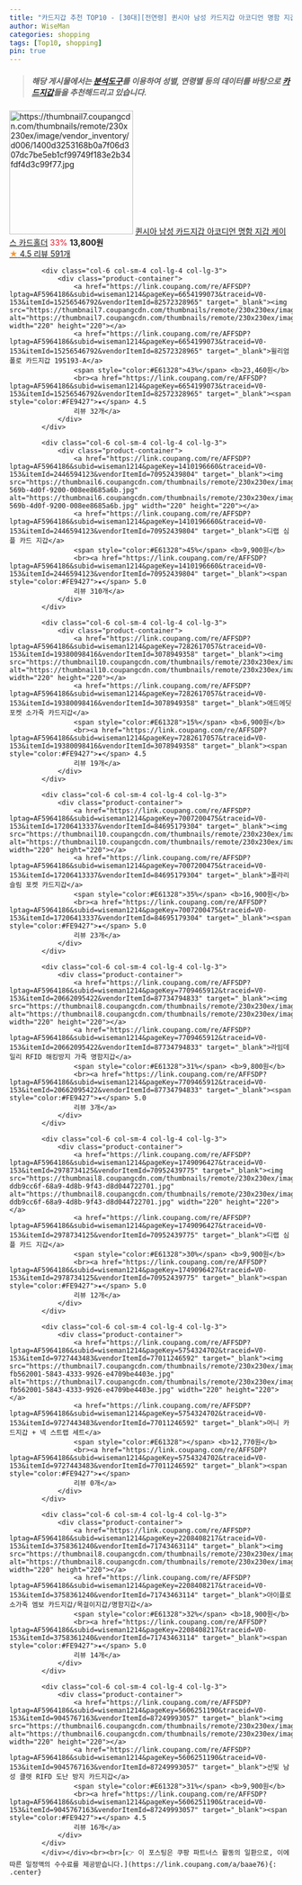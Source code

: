 ```yaml
---
title: "카드지갑 추천 TOP10 - [30대][전연령] 퀸시아 남성 카드지갑 아코디언 명함 지갑 케이스 카드홀더"
author: WiseMan
categories: shopping
tags: [Top10, shopping]
pin: true
---
```


> ##### 해당 게시물에서는 [**분석도구**](https://itemscout.io/)를 이용하여 **성별**, **연령별** 등의 데이터를 바탕으로 [**카드지갑**](https://link.coupang.com/a/baae76)들을 추천해드리고 있습니다.
<div class="container"><div class="row">
            <div class="col-6 col-sm-4 col-lg-4 col-lg-3">
                <div class="product-container">
                    <a href="https://link.coupang.com/re/AFFSDP?lptag=AF5964186&subid=wiseman1214&pageKey=7513641043&traceid=V0-153&itemId=19692583707&vendorItemId=86797642771" target="_blank"><img src="https://thumbnail7.coupangcdn.com/thumbnails/remote/230x230ex/image/vendor_inventory/d006/1400d3253168b0a7f06d307dc7be5eb1cf99749f183e2b34fdf4d3c99f77.jpg" alt="https://thumbnail7.coupangcdn.com/thumbnails/remote/230x230ex/image/vendor_inventory/d006/1400d3253168b0a7f06d307dc7be5eb1cf99749f183e2b34fdf4d3c99f77.jpg" width="220" height="220"></a>
                    <a href="https://link.coupang.com/re/AFFSDP?lptag=AF5964186&subid=wiseman1214&pageKey=7513641043&traceid=V0-153&itemId=19692583707&vendorItemId=86797642771" target="_blank">퀸시아 남성 카드지갑 아코디언 명함 지갑 케이스 카드홀더</a>
                    <span style="color:#E61328">33%</span> <b>13,800원</b>
                    <br><a href="https://link.coupang.com/re/AFFSDP?lptag=AF5964186&subid=wiseman1214&pageKey=7513641043&traceid=V0-153&itemId=19692583707&vendorItemId=86797642771" target="_blank"><span style="color:#FE9427">★</span> 4.5
                    리뷰 591개</a>
                </div>
            </div>
            
            <div class="col-6 col-sm-4 col-lg-4 col-lg-3">
                <div class="product-container">
                    <a href="https://link.coupang.com/re/AFFSDP?lptag=AF5964186&subid=wiseman1214&pageKey=6654199073&traceid=V0-153&itemId=15256546792&vendorItemId=82572328965" target="_blank"><img src="https://thumbnail7.coupangcdn.com/thumbnails/remote/230x230ex/image/vendor_inventory/d603/5ddfeb2e24d15a0a122d615fb8fa252c0b65ebb15ac69d8a194e0d5c7ed1.png" alt="https://thumbnail7.coupangcdn.com/thumbnails/remote/230x230ex/image/vendor_inventory/d603/5ddfeb2e24d15a0a122d615fb8fa252c0b65ebb15ac69d8a194e0d5c7ed1.png" width="220" height="220"></a>
                    <a href="https://link.coupang.com/re/AFFSDP?lptag=AF5964186&subid=wiseman1214&pageKey=6654199073&traceid=V0-153&itemId=15256546792&vendorItemId=82572328965" target="_blank">윌리엄폴로 카드지갑 195193-A</a>
                    <span style="color:#E61328">43%</span> <b>23,460원</b>
                    <br><a href="https://link.coupang.com/re/AFFSDP?lptag=AF5964186&subid=wiseman1214&pageKey=6654199073&traceid=V0-153&itemId=15256546792&vendorItemId=82572328965" target="_blank"><span style="color:#FE9427">★</span> 4.5
                    리뷰 32개</a>
                </div>
            </div>
            
            <div class="col-6 col-sm-4 col-lg-4 col-lg-3">
                <div class="product-container">
                    <a href="https://link.coupang.com/re/AFFSDP?lptag=AF5964186&subid=wiseman1214&pageKey=1410196660&traceid=V0-153&itemId=2446594123&vendorItemId=70952439804" target="_blank"><img src="https://thumbnail6.coupangcdn.com/thumbnails/remote/230x230ex/image/retail/images/2020/06/24/15/0/e49e9291-569b-4d0f-9200-008ee8685a6b.jpg" alt="https://thumbnail6.coupangcdn.com/thumbnails/remote/230x230ex/image/retail/images/2020/06/24/15/0/e49e9291-569b-4d0f-9200-008ee8685a6b.jpg" width="220" height="220"></a>
                    <a href="https://link.coupang.com/re/AFFSDP?lptag=AF5964186&subid=wiseman1214&pageKey=1410196660&traceid=V0-153&itemId=2446594123&vendorItemId=70952439804" target="_blank">디랩 심플 카드 지갑</a>
                    <span style="color:#E61328">45%</span> <b>9,900원</b>
                    <br><a href="https://link.coupang.com/re/AFFSDP?lptag=AF5964186&subid=wiseman1214&pageKey=1410196660&traceid=V0-153&itemId=2446594123&vendorItemId=70952439804" target="_blank"><span style="color:#FE9427">★</span> 5.0
                    리뷰 310개</a>
                </div>
            </div>
            
            <div class="col-6 col-sm-4 col-lg-4 col-lg-3">
                <div class="product-container">
                    <a href="https://link.coupang.com/re/AFFSDP?lptag=AF5964186&subid=wiseman1214&pageKey=7282617057&traceid=V0-153&itemId=19380098416&vendorItemId=3078949358" target="_blank"><img src="https://thumbnail10.coupangcdn.com/thumbnails/remote/230x230ex/image/vendor_inventory/8404/6b3e319624d6c13ba9d48ae8ae51d6bf433c4b012ba3eee8c0995f639969.jpg" alt="https://thumbnail10.coupangcdn.com/thumbnails/remote/230x230ex/image/vendor_inventory/8404/6b3e319624d6c13ba9d48ae8ae51d6bf433c4b012ba3eee8c0995f639969.jpg" width="220" height="220"></a>
                    <a href="https://link.coupang.com/re/AFFSDP?lptag=AF5964186&subid=wiseman1214&pageKey=7282617057&traceid=V0-153&itemId=19380098416&vendorItemId=3078949358" target="_blank">애드에딧 포켓 소가죽 카드지갑</a>
                    <span style="color:#E61328">15%</span> <b>6,900원</b>
                    <br><a href="https://link.coupang.com/re/AFFSDP?lptag=AF5964186&subid=wiseman1214&pageKey=7282617057&traceid=V0-153&itemId=19380098416&vendorItemId=3078949358" target="_blank"><span style="color:#FE9427">★</span> 4.5
                    리뷰 19개</a>
                </div>
            </div>
            
            <div class="col-6 col-sm-4 col-lg-4 col-lg-3">
                <div class="product-container">
                    <a href="https://link.coupang.com/re/AFFSDP?lptag=AF5964186&subid=wiseman1214&pageKey=7007200475&traceid=V0-153&itemId=17206413337&vendorItemId=84695179304" target="_blank"><img src="https://thumbnail10.coupangcdn.com/thumbnails/remote/230x230ex/image/vendor_inventory/a232/19ecadbd24241251af1950d812275cb7285ba1142b029e6d55b23a2313e7.jpg" alt="https://thumbnail10.coupangcdn.com/thumbnails/remote/230x230ex/image/vendor_inventory/a232/19ecadbd24241251af1950d812275cb7285ba1142b029e6d55b23a2313e7.jpg" width="220" height="220"></a>
                    <a href="https://link.coupang.com/re/AFFSDP?lptag=AF5964186&subid=wiseman1214&pageKey=7007200475&traceid=V0-153&itemId=17206413337&vendorItemId=84695179304" target="_blank">폴라리 슬림 포켓 카드지갑</a>
                    <span style="color:#E61328">35%</span> <b>16,900원</b>
                    <br><a href="https://link.coupang.com/re/AFFSDP?lptag=AF5964186&subid=wiseman1214&pageKey=7007200475&traceid=V0-153&itemId=17206413337&vendorItemId=84695179304" target="_blank"><span style="color:#FE9427">★</span> 5.0
                    리뷰 23개</a>
                </div>
            </div>
            
            <div class="col-6 col-sm-4 col-lg-4 col-lg-3">
                <div class="product-container">
                    <a href="https://link.coupang.com/re/AFFSDP?lptag=AF5964186&subid=wiseman1214&pageKey=7709465912&traceid=V0-153&itemId=20662095422&vendorItemId=87734794833" target="_blank"><img src="https://thumbnail8.coupangcdn.com/thumbnails/remote/230x230ex/image/vendor_inventory/b594/45ba1eb3e75a35968a7fd679bf551f15e6cd8b4bd5f09fa0531006405444.jpg" alt="https://thumbnail8.coupangcdn.com/thumbnails/remote/230x230ex/image/vendor_inventory/b594/45ba1eb3e75a35968a7fd679bf551f15e6cd8b4bd5f09fa0531006405444.jpg" width="220" height="220"></a>
                    <a href="https://link.coupang.com/re/AFFSDP?lptag=AF5964186&subid=wiseman1214&pageKey=7709465912&traceid=V0-153&itemId=20662095422&vendorItemId=87734794833" target="_blank">라임데일리 RFID 해킹방지 가죽 명함지갑</a>
                    <span style="color:#E61328">31%</span> <b>9,800원</b>
                    <br><a href="https://link.coupang.com/re/AFFSDP?lptag=AF5964186&subid=wiseman1214&pageKey=7709465912&traceid=V0-153&itemId=20662095422&vendorItemId=87734794833" target="_blank"><span style="color:#FE9427">★</span> 5.0
                    리뷰 3개</a>
                </div>
            </div>
            
            <div class="col-6 col-sm-4 col-lg-4 col-lg-3">
                <div class="product-container">
                    <a href="https://link.coupang.com/re/AFFSDP?lptag=AF5964186&subid=wiseman1214&pageKey=1749096427&traceid=V0-153&itemId=2978734125&vendorItemId=70952439775" target="_blank"><img src="https://thumbnail8.coupangcdn.com/thumbnails/remote/230x230ex/image/retail/images/939510893572292-ddb9cc6f-68a9-4d8b-9f43-d8d044722701.jpg" alt="https://thumbnail8.coupangcdn.com/thumbnails/remote/230x230ex/image/retail/images/939510893572292-ddb9cc6f-68a9-4d8b-9f43-d8d044722701.jpg" width="220" height="220"></a>
                    <a href="https://link.coupang.com/re/AFFSDP?lptag=AF5964186&subid=wiseman1214&pageKey=1749096427&traceid=V0-153&itemId=2978734125&vendorItemId=70952439775" target="_blank">디랩 심플 카드 지갑</a>
                    <span style="color:#E61328">30%</span> <b>9,900원</b>
                    <br><a href="https://link.coupang.com/re/AFFSDP?lptag=AF5964186&subid=wiseman1214&pageKey=1749096427&traceid=V0-153&itemId=2978734125&vendorItemId=70952439775" target="_blank"><span style="color:#FE9427">★</span> 5.0
                    리뷰 12개</a>
                </div>
            </div>
            
            <div class="col-6 col-sm-4 col-lg-4 col-lg-3">
                <div class="product-container">
                    <a href="https://link.coupang.com/re/AFFSDP?lptag=AF5964186&subid=wiseman1214&pageKey=5754324702&traceid=V0-153&itemId=9727443483&vendorItemId=77011246592" target="_blank"><img src="https://thumbnail7.coupangcdn.com/thumbnails/remote/230x230ex/image/retail/images/4433437399282128-fb562001-5843-4333-9926-e4709be4403e.jpg" alt="https://thumbnail7.coupangcdn.com/thumbnails/remote/230x230ex/image/retail/images/4433437399282128-fb562001-5843-4333-9926-e4709be4403e.jpg" width="220" height="220"></a>
                    <a href="https://link.coupang.com/re/AFFSDP?lptag=AF5964186&subid=wiseman1214&pageKey=5754324702&traceid=V0-153&itemId=9727443483&vendorItemId=77011246592" target="_blank">머니 카드지갑 + 넥 스트랩 세트</a>
                    <span style="color:#E61328"></span> <b>12,770원</b>
                    <br><a href="https://link.coupang.com/re/AFFSDP?lptag=AF5964186&subid=wiseman1214&pageKey=5754324702&traceid=V0-153&itemId=9727443483&vendorItemId=77011246592" target="_blank"><span style="color:#FE9427">★</span> 
                    리뷰 0개</a>
                </div>
            </div>
            
            <div class="col-6 col-sm-4 col-lg-4 col-lg-3">
                <div class="product-container">
                    <a href="https://link.coupang.com/re/AFFSDP?lptag=AF5964186&subid=wiseman1214&pageKey=2208408217&traceid=V0-153&itemId=3758361240&vendorItemId=71743463114" target="_blank"><img src="https://thumbnail8.coupangcdn.com/thumbnails/remote/230x230ex/image/vendor_inventory/6ed2/44ce0a8ce15b0260391b9c711384f3030375ea85f2a579b3efb3b43f886a.jpg" alt="https://thumbnail8.coupangcdn.com/thumbnails/remote/230x230ex/image/vendor_inventory/6ed2/44ce0a8ce15b0260391b9c711384f3030375ea85f2a579b3efb3b43f886a.jpg" width="220" height="220"></a>
                    <a href="https://link.coupang.com/re/AFFSDP?lptag=AF5964186&subid=wiseman1214&pageKey=2208408217&traceid=V0-153&itemId=3758361240&vendorItemId=71743463114" target="_blank">아이플로 소가죽 엠보 카드지갑/목걸이지갑/명함지갑</a>
                    <span style="color:#E61328">32%</span> <b>18,900원</b>
                    <br><a href="https://link.coupang.com/re/AFFSDP?lptag=AF5964186&subid=wiseman1214&pageKey=2208408217&traceid=V0-153&itemId=3758361240&vendorItemId=71743463114" target="_blank"><span style="color:#FE9427">★</span> 5.0
                    리뷰 14개</a>
                </div>
            </div>
            
            <div class="col-6 col-sm-4 col-lg-4 col-lg-3">
                <div class="product-container">
                    <a href="https://link.coupang.com/re/AFFSDP?lptag=AF5964186&subid=wiseman1214&pageKey=5606251190&traceid=V0-153&itemId=9045767163&vendorItemId=87249993057" target="_blank"><img src="https://thumbnail6.coupangcdn.com/thumbnails/remote/230x230ex/image/vendor_inventory/c0ce/106a67d4c202686544b33a9deed7347bd9cec1ea9d499dbc4e41c4d23fc6.png" alt="https://thumbnail6.coupangcdn.com/thumbnails/remote/230x230ex/image/vendor_inventory/c0ce/106a67d4c202686544b33a9deed7347bd9cec1ea9d499dbc4e41c4d23fc6.png" width="220" height="220"></a>
                    <a href="https://link.coupang.com/re/AFFSDP?lptag=AF5964186&subid=wiseman1214&pageKey=5606251190&traceid=V0-153&itemId=9045767163&vendorItemId=87249993057" target="_blank">선빛 남성 클렛 RIFD 도난 방지 카드지갑</a>
                    <span style="color:#E61328">31%</span> <b>9,900원</b>
                    <br><a href="https://link.coupang.com/re/AFFSDP?lptag=AF5964186&subid=wiseman1214&pageKey=5606251190&traceid=V0-153&itemId=9045767163&vendorItemId=87249993057" target="_blank"><span style="color:#FE9427">★</span> 4.5
                    리뷰 16개</a>
                </div>
            </div>
            </div></div><br><br>[👉 이 포스팅은 쿠팡 파트너스 활동의 일환으로, 이에 따른 일정액의 수수료를 제공받습니다.](https://link.coupang.com/a/baae76){: .center}